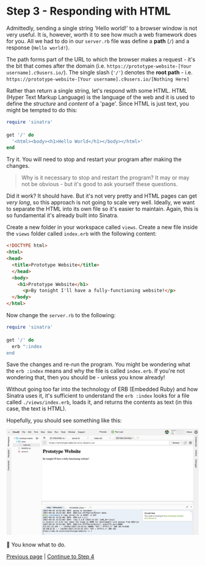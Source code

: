 Step 3 - Responding with HTML
=============================

Admittedly, sending a single string 'Hello world!' to a browser window is not very useful. It is, however, worth it to see how much a web framework does for you. All we had to do in our `server.rb` file was define a **path** (`/`) and a response (`Hello world!`).

The path forms part of the URL to which the browser makes a request - it's the bit that comes after the domain (i.e. `https://prototype-website-[Your username].c9users.io/`). The single slash (`'/'`) denotes the **root path** - i.e. `https://prototype-website-[Your username].c9users.io/[Nothing Here]`

Rather than return a single string, let's respond with some HTML. HTML (Hyper Text Markup Language) is the language of the web and it is used to define the *structure* and *content* of a 'page'. Since HTML is just text, you might be tempted to do this:

```ruby
require 'sinatra'

get '/' do
  '<html><body><h1>Hello World</h1></body></html>'
end
```

Try it. You will need to stop and restart your program after making the changes.

> Why is it necessary to stop and restart the program? It may or may not be obvious - but it's good to ask yourself these questions.

Did it work? It should have. But it's not very pretty and HTML pages can get *very long*, so this approach is not going to scale very well. Ideally, we want to separate the HTML into its own file so it's easier to maintain. Again, this is so fundamental it's already built into Sinatra.

Create a new folder in your workspace called `views`. Create a new file inside the `views` folder called `index.erb` with the following content:

```html
<!DOCTYPE html>
<html>
<head>
  <title>Prototype Website</title>
  </head>
  <body>
    <h1>Prototype Website</h1>
      <p>By tonight I'll have a fully-functioning website!</p>
  </body>
</html>
```

Now change the `server.rb` to the following:

```ruby
require 'sinatra'

get '/' do
  erb ":index
end
```

Save the changes and re-run  the program. You might be wondering what the `erb :index` means and why the file is called `index.erb`. If you're not wondering that, then you should be - unless you know already!

Without going too far into the technology of ERB (Embedded Ruby) and how Sinatra uses it, it's sufficient to understand the `erb :index` looks for a file called `./views/index.erb`, loads it, and returns the contents as text (in this case, the text is HTML).

Hopefully, you should see something like this:

![This is what it should look like](../images/indexErb.png)

:twisted_rightwards_arrows: You know what to do.

[Previous page](./section2.md) | [Continue to Step 4](./section4.md)
